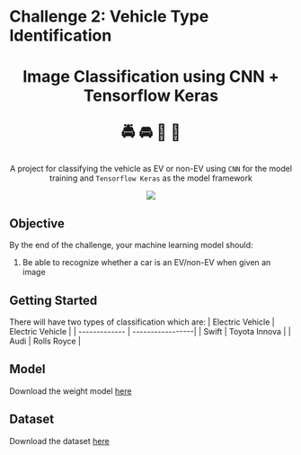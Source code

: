 # Challenge 2: Vehicle Type Identification</p>

<h1><p align="center">Image Classification using CNN + Tensorflow Keras</p>
<p align="center">🚔 🚘 🚊 🚖</p>
</h1>
<p align="center">A project for classifying the vehicle as EV or non-EV using <code>CNN</code> for the model training and <code>Tensorflow Keras</code> as the model framework </p>
<p align="center"><img src="./data/images/result.gif"/></p>

## Objective
By the end of the challenge, your machine learning model should:
1. Be able to recognize whether a car is an EV/non-EV when given an image

## Getting Started
There will have two types of classification which are: 
| Electric Vehicle            | Electric Vehicle            | 
| ------------- | -----------------| 
| Swift         | Toyota Innova    |
| Audi          | Rolls Royce      | 

## Model
Download the weight model [here](https://drive.google.com/file/d/1tp4kaU2D6Ds7q3XIBdfwqKVBE0QvMg29/view?usp=sharing)

## Dataset 
Download the dataset [here](https://drive.google.com/drive/folders/1oSotGrEp4-nvImsO_EylApdxIWqgkbJS?usp=sharing)

